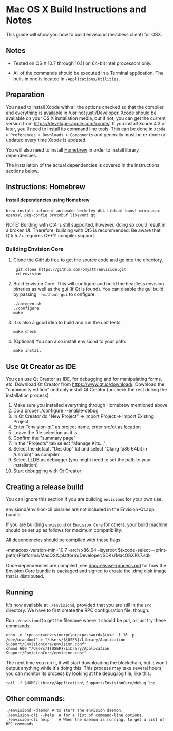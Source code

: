 Mac OS X Build Instructions and Notes
====================================
This guide will show you how to build envisiond (headless client) for OSX.

Notes
-----

* Tested on OS X 10.7 through 10.11 on 64-bit Intel processors only.

* All of the commands should be executed in a Terminal application. The
built-in one is located in `/Applications/Utilities`.

Preparation
-----------

You need to install Xcode with all the options checked so that the compiler
and everything is available in /usr not just /Developer. Xcode should be
available on your OS X installation media, but if not, you can get the
current version from https://developer.apple.com/xcode/. If you install
Xcode 4.3 or later, you'll need to install its command line tools. This can
be done in `Xcode > Preferences > Downloads > Components` and generally must
be re-done or updated every time Xcode is updated.

You will also need to install [Homebrew](http://brew.sh) in order to install library
dependencies.

The installation of the actual dependencies is covered in the instructions
sections below.

Instructions: Homebrew
----------------------

#### Install dependencies using Homebrew

    brew install autoconf automake berkeley-db4 libtool boost miniupnpc openssl pkg-config protobuf libevent qt

NOTE: Building with Qt4 is still supported, however, doing so could result in a broken UI. Therefore, building with Qt5 is recommended. Be aware that Qt5 5.7+ requires C++11 compiler support.

### Building Envision Core

1. Clone the GitHub tree to get the source code and go into the directory.

        git clone https://github.com/bmyatt/envision.git
        cd envision

2.  Build Envision Core:
    This will configure and build the headless envision binaries as well as the gui (if Qt is found).
    You can disable the gui build by passing `--without-gui` to configure.

        ./autogen.sh
        ./configure
        make

3.  It is also a good idea to build and run the unit tests:

        make check

4.  (Optional) You can also install envisiond to your path:

        make install

Use Qt Creator as IDE
------------------------
You can use Qt Creator as IDE, for debugging and for manipulating forms, etc.
Download Qt Creator from https://www.qt.io/download/. Download the "community edition" and only install Qt Creator (uncheck the rest during the installation process).

1. Make sure you installed everything through Homebrew mentioned above
2. Do a proper ./configure --enable-debug
3. In Qt Creator do "New Project" -> Import Project -> Import Existing Project
4. Enter "envision-qt" as project name, enter src/qt as location
5. Leave the file selection as it is
6. Confirm the "summary page"
7. In the "Projects" tab select "Manage Kits..."
8. Select the default "Desktop" kit and select "Clang (x86 64bit in /usr/bin)" as compiler
9. Select LLDB as debugger (you might need to set the path to your installation)
10. Start debugging with Qt Creator

Creating a release build
------------------------
You can ignore this section if you are building `envisiond` for your own use.

envisiond/envision-cli binaries are not included in the Envision-Qt.app bundle.

If you are building `envisiond` or `Envision Core` for others, your build machine should be set up
as follows for maximum compatibility:

All dependencies should be compiled with these flags:

 -mmacosx-version-min=10.7
 -arch x86_64
 -isysroot $(xcode-select --print-path)/Platforms/MacOSX.platform/Developer/SDKs/MacOSX10.7.sdk

Once dependencies are compiled, see [doc/release-process.md](release-process.md) for how the Envision Core
bundle is packaged and signed to create the .dmg disk image that is distributed.

Running
-------

It's now available at `./envisiond`, provided that you are still in the `src`
directory. We have to first create the RPC configuration file, though.

Run `./envisiond` to get the filename where it should be put, or just try these
commands:

    echo -e "rpcuser=envisionrpc\nrpcpassword=$(xxd -l 16 -p /dev/urandom)" > "/Users/${USER}/Library/Application Support/EnvisionCore/envision.conf"
    chmod 600 "/Users/${USER}/Library/Application Support/EnvisionCore/envision.conf"

The next time you run it, it will start downloading the blockchain, but it won't
output anything while it's doing this. This process may take several hours;
you can monitor its process by looking at the debug.log file, like this:

    tail -f $HOME/Library/Application\ Support/EnvisionCore/debug.log

Other commands:
-------

    ./envisiond -daemon # to start the envision daemon.
    ./envision-cli --help  # for a list of command-line options.
    ./envision-cli help    # When the daemon is running, to get a list of RPC commands
